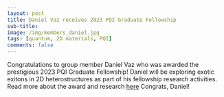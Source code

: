 ```yaml
---
layout: post
title: Daniel Vaz receives 2023 PQI Graduate Fellowship
sub-title: 
image: /img/members_daniel.jpg
tags: [quantum, 2D materials, PQI]
comments: false
---
```


Congratulations to group member Daniel Vaz who was awarded the prestigious 2023 PQI Graduate Fellowship! Daniel will be exploring exotic exitons in 2D heterostructures as part of his fellowship research activities. Read more about the award and research [here](https://news.engineering.pitt.edu/two-phd-candidates-selected-as-pqi-fellows/) Congrats, Daniel!
